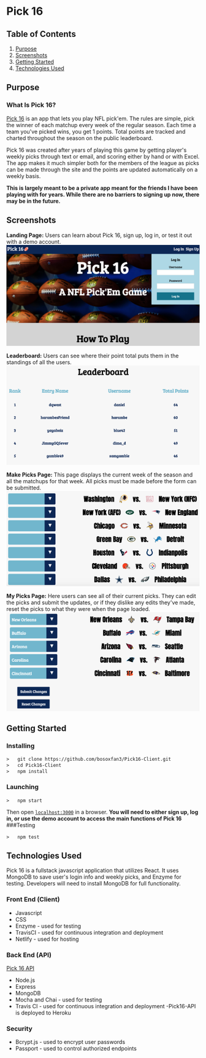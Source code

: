 Pick 16
=======

Table of Contents
-----------------
1. [Purpose](https://github.com/bosoxfan3/Pick_16#purpose)
2. [Screenshots](https://github.com/bosoxfan3/Pick_16#screenshots)
3. [Getting Started](https://github.com/bosoxfan3/Pick-16#getting-started)
4. [Technologies Used](https://github.com/bosoxfan3/Pick-16#technologies-used)

Purpose
-------
### What Is Pick 16?
[Pick 16](https://pick16.netlify.com/) is an app that lets you play NFL pick'em.
The rules are simple, pick the winner of each matchup every week of the regular season.
Each time a team you've picked wins, you get 1 points. Total points are tracked and charted throughout the season on the public leaderboard.

Pick 16 was created after years of playing this game by getting player's weekly picks through text or email, and scoring either by hand or with Excel. The app makes it much simpler both for the members of the league as picks can be made through the site and the points are updated automatically on a weekly basis.

**This is largely meant to be a private app meant for the friends I have been playing with for years. While there are no barriers to signing up now, there may be in the future.**

Screenshots
-----------
**Landing Page:** Users can learn about Pick 16, sign up, log in, or test it out with a demo account.
![Landing Page](/src/screenshots/LandingPage.png)

**Leaderboard:** Users can see where their point total puts them in the standings of all the users.
![Leaderboard](/src/screenshots/Leaderboard.png)

**Make Picks Page:** This page displays the current week of the season and all the matchups for that week. All picks must be made before the form can be submitted.
![Make Picks Page](/src/screenshots/MakePicks.png)

**My Picks Page:** Here users can see all of their current picks. They can edit the picks and submit the updates, or if they dislike any edits they've made, reset the picks
to what they were when the page loaded.
![My Picks Page](/src/screenshots/MyPicks.png)

Getting Started
---------------
### Installing
```
>   git clone https://github.com/bosoxfan3/Pick16-Client.git
>   cd Pick16-Client
>   npm install
```
### Launching
```
>   npm start
```
Then open [`localhost:3000`](http://localhost:3000) in a browser.
**You will need to either sign up, log in, or use the demo account to access the main functions of Pick 16**
###Testing
```
>   npm test
```

Technologies Used
-----------------
Pick 16 is a fullstack javascript application that utilizes React. It uses MongoDB to save
user's login info and weekly picks, and Enzyme for testing.
Developers will need to install MongoDB for full functionality.
### Front End (Client)
  * Javascript
  * CSS
  * Enzyme - used for testing
  * TravisCI - used for continuous integration and deployment
  * Netlify - used for hosting

### Back End (API)
  [Pick 16 API](https://github.com/bosoxfan3/Pick16-API)
  * Node.js
  * Express
  * MongoDB
  * Mocha and Chai - used for testing
  * Travis CI - used for continuous integration and deployment
    -Pick16-API is deployed to Heroku

### Security
  * Bcrypt.js - used to encrypt user passwords
  * Passport - used to control authorized endpoints